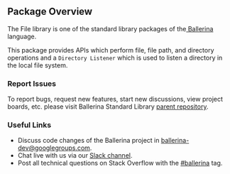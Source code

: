 ## Package Overview

The File library is one of the standard library packages of the<a target="_blank" href="https://ballerina.io/"> Ballerina
</a> language.

This package provides APIs which perform file, file path, and directory operations and a `Directory Listener` which is used to listen a directory in the local file system.

### Report Issues

To report bugs, request new features, start new discussions, view project boards, etc. please visit Ballerina Standard Library [parent repository](https://github.com/ballerina-platform/ballerina-standard-library).

### Useful Links
- Discuss code changes of the Ballerina project in [ballerina-dev@googlegroups.com](mailto:ballerina-dev@googlegroups.com).
- Chat live with us via our [Slack channel](https://ballerina.io/community/slack/).
- Post all technical questions on Stack Overflow with the [#ballerina](https://stackoverflow.com/questions/tagged/ballerina) tag.